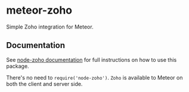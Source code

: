 meteor-zoho
===========

Simple Zoho integration for Meteor.

## Documentation
See [node-zoho documentation](https://github.com/picatic/node-zoho) for full instructions on how to use this package.

There's no need to ```require('node-zoho')```. ```Zoho``` is available to Meteor on both the client and server side.
